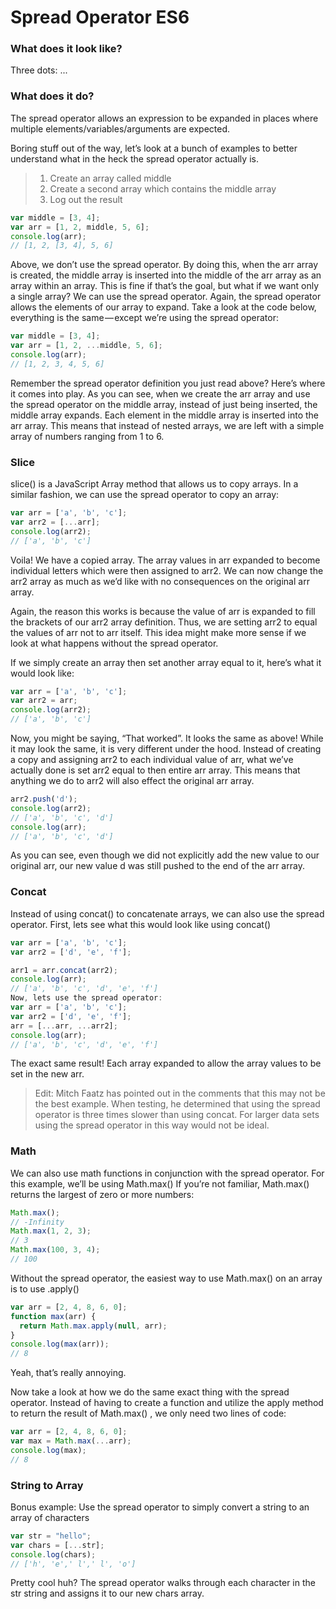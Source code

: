 Spread Operator ES6
====================

### What does it look like? 

Three dots: ...

### What does it do? 

The spread operator allows an expression to be expanded in places where multiple elements/variables/arguments are expected.


Boring stuff out of the way, let’s look at a bunch of examples to better understand what in the heck the spread operator actually is.

> 1. Create an array called middle
> 2. Create a second array which contains the middle array
> 3. Log out the result

```javascript
var middle = [3, 4];
var arr = [1, 2, middle, 5, 6];
console.log(arr);
// [1, 2, [3, 4], 5, 6]
```

Above, we don’t use the spread operator. By doing this, when the arr array is created, the middle array is inserted into the middle of the arr array as an array within an array.
This is fine if that’s the goal, but what if we want only a single array?
We can use the spread operator. Again, the spread operator allows the elements of our array to expand. Take a look at the code below, everything is the same — except we’re using the spread operator:

```javascript
var middle = [3, 4];
var arr = [1, 2, ...middle, 5, 6];
console.log(arr);
// [1, 2, 3, 4, 5, 6]
```

Remember the spread operator definition you just read above? Here’s where it comes into play. As you can see, when we create the arr array and use the spread operator on the middle array, instead of just being inserted, the middle array expands. Each element in the middle array is inserted into the arr array. This means that instead of nested arrays, we are left with a simple array of numbers ranging from 1 to 6.


### Slice

slice() is a JavaScript Array method that allows us to copy arrays. In a similar fashion, we can use the spread operator to copy an array:

```javascript
var arr = ['a', 'b', 'c'];
var arr2 = [...arr];
console.log(arr2);
// ['a', 'b', 'c']
```

Voila! We have a copied array. The array values in arr expanded to become individual letters which were then assigned to arr2. We can now change the arr2 array as much as we’d like with no consequences on the original arr array.

Again, the reason this works is because the value of arr is expanded to fill the brackets of our arr2 array definition. Thus, we are setting arr2 to equal the values of arr not to arr itself. This idea might make more sense if we look at what happens without the spread operator.

If we simply create an array then set another array equal to it, here’s what it would look like:

```javascript
var arr = ['a', 'b', 'c'];
var arr2 = arr;
console.log(arr2);
// ['a', 'b', 'c']
```

Now, you might be saying, “That worked”. It looks the same as above!
While it may look the same, it is very different under the hood. Instead of creating a copy and assigning arr2 to each individual value of arr, what we’ve actually done is set arr2 equal to then entire arr array. This means that anything we do to arr2 will also effect the original arr array.

```javascript
arr2.push('d');
console.log(arr2);
// ['a', 'b', 'c', 'd']
console.log(arr);
// ['a', 'b', 'c', 'd']
```

As you can see, even though we did not explicitly add the new value to our original arr, our new value d was still pushed to the end of the arr array.


### Concat

Instead of using concat() to concatenate arrays, we can also use the spread operator. First, lets see what this would look like using concat()

```javascript
var arr = ['a', 'b', 'c'];
var arr2 = ['d', 'e', 'f'];

arr1 = arr.concat(arr2);
console.log(arr);
// ['a', 'b', 'c', 'd', 'e', 'f']
Now, lets use the spread operator:
var arr = ['a', 'b', 'c'];
var arr2 = ['d', 'e', 'f'];
arr = [...arr, ...arr2];
console.log(arr);
// ['a', 'b', 'c', 'd', 'e', 'f']
```

The exact same result! Each array expanded to allow the array values to be set in the new arr.

>Edit: Mitch Faatz has pointed out in the comments that this may not be the best example. When testing, he determined that using the spread operator is three times slower than using concat. For larger data sets using the spread operator in this way would not be ideal.


### Math

We can also use math functions in conjunction with the spread operator. For this example, we’ll be using Math.max()
If you’re not familiar, Math.max() returns the largest of zero or more numbers:

```javascript
Math.max();
// -Infinity
Math.max(1, 2, 3);
// 3
Math.max(100, 3, 4);
// 100
```

Without the spread operator, the easiest way to use Math.max() on an array is to use .apply()

```javascript
var arr = [2, 4, 8, 6, 0];
function max(arr) {
  return Math.max.apply(null, arr);
}
console.log(max(arr));
// 8
```

Yeah, that’s really annoying.

Now take a look at how we do the same exact thing with the spread operator. Instead of having to create a function and utilize the apply method to return the result of Math.max() , we only need two lines of code:


```javascript
var arr = [2, 4, 8, 6, 0];
var max = Math.max(...arr);
console.log(max);
// 8

```


### String to Array
Bonus example: Use the spread operator to simply convert a string to an array of characters


```javascript
var str = "hello";
var chars = [...str];
console.log(chars);
// ['h', 'e',' l',' l', 'o']
```

Pretty cool huh? The spread operator walks through each character in the str string and assigns it to our new chars array.
